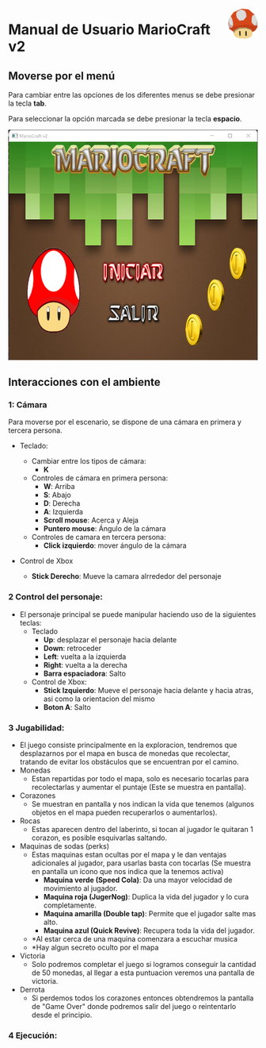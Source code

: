 <p>
  <img src="img/icono.png" align="right"  width="60" height="60" />
</p>

# Manual de Usuario MarioCraft v2

## Moverse por el menú
Para cambiar entre las opciones de los diferentes menus se debe presionar la tecla **tab**.

Para seleccionar la opción marcada se debe presionar la tecla **espacio**.

![](https://github.com/jorge-jcc/MarioCraftv2/blob/main/img/menuOpciones.png)

## Interacciones con el ambiente

### 1: Cámara

Para moverse por el escenario, se dispone de una cámara en primera y tercera persona.
- Teclado:
  - Cambiar entre los tipos de cámara:
    - **K**
  - Controles de cámara en primera persona:
    - **W**: Arriba
    - **S**: Abajo
    - **D**: Derecha
    - **A**: Izquierda
    - **Scroll mouse**: Acerca y Aleja
    - **Puntero mouse**: Ángulo de la cámara
  - Controles de camara en tercera persona:
    - **Click izquierdo**: mover ángulo de la cámara
    
- Control de Xbox
    - **Stick Derecho**: Mueve la camara alrrededor del personaje

### 2 Control del personaje:

- El personaje principal se puede manipular haciendo uso de la siguientes teclas:
  - Teclado
    - **Up**: desplazar el personaje hacia delante
    - **Down**: retroceder
    - **Left**: vuelta a la izquierda
    - **Right**: vuelta a la derecha
    - **Barra espaciadora**: Salto
  - Control de Xbox:
    - **Stick Izquierdo**: Mueve el personaje hacia delante y hacia atras, asi como la orientacion del mismo
    - **Boton A**: Salto
### 3 Jugabilidad:
- El juego consiste principalmente en la exploracion, tendremos que desplazarnos por el mapa en busca de monedas que recolectar, tratando de evitar los obstáculos que se encuentran por el camino.
- Monedas
   - Estan repartidas por todo el mapa, solo es necesario tocarlas para recolectarlas y aumentar el puntaje (Este se muestra en pantalla).
- Corazones
   - Se muestran en pantalla y nos indican la vida que tenemos (algunos objetos en el mapa pueden recuperarlos o aumentarlos). 
- Rocas
   - Estas aparecen dentro del laberinto, si tocan al jugador le quitaran 1 corazon, es posible esquivarlas saltando.
- Maquinas de sodas (perks)
   - Estas maquinas estan ocultas por el mapa y le dan ventajas adicionales al jugador, para usarlas basta con tocarlas (Se muestra en pantalla un icono que nos indica que la tenemos activa)
      - **Maquina verde (Speed Cola)**: Da una mayor velocidad de movimiento al jugador.
      - **Maquina roja (JugerNog)**: Duplica la vida del jugador y lo cura completamente.
      - **Maquina amarilla (Double tap)**: Permite que el jugador salte mas alto.
      - **Maquina azul (Quick Revive)**: Recupera toda la vida del jugador.
   - *Al estar cerca de una maquina comenzara a escuchar musica
   - *Hay algun secreto oculto por el mapa 
 - Victoria
   - Solo podremos completar el juego si logramos conseguir la cantidad de 50 monedas, al llegar a esta puntuacion veremos una pantalla de victoria. 
 - Derrota
   - Si perdemos todos los corazones entonces obtendremos la pantalla de "Game Over" donde podremos salir del juego o reintentarlo desde el principio.
### 4 Ejecución:
